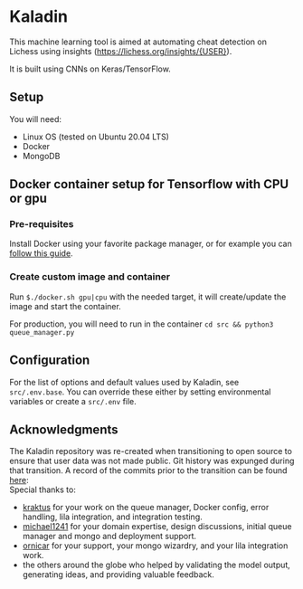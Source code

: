 # Kaladin
This machine learning tool is aimed at automating cheat detection on Lichess using insights (https://lichess.org/insights/{USER}).

It is built using CNNs on Keras/TensorFlow.

## Setup
You will need:
 - Linux OS (tested on Ubuntu 20.04 LTS)
 - Docker
 - MongoDB

## Docker container setup for Tensorflow with CPU or gpu

### Pre-requisites
Install Docker using your favorite package manager, or for example you can [follow this guide](https://www.tensorflow.org/install/docker).

### Create custom image and container

Run `$./docker.sh gpu|cpu` with the needed target, it will create/update the image and start the container.

For production, you will need to run in the container `cd src && python3 queue_manager.py`


## Configuration

For the list of options and default values used by Kaladin, see `src/.env.base`. You can override these either by setting environmental variables or create a `src/.env` file.


## Acknowledgments

The Kaladin repository was re-created when transitioning to open source to ensure that user data was not made public.  Git history was expunged during that transition.  A record of the commits prior to the transition can be found [here](doc/lost_commits.txt):  
Special thanks to:
* [kraktus](https://github.com/kraktus) for your work on the queue manager, Docker config, error handling, lila integration, and integration testing.
* [michael1241](https://github.com/michael1241) for your domain expertise, design discussions, initial queue manager and mongo and deployment support.
* [ornicar](https://github.com/ornicar) for your support, your mongo wizardry, and your lila integration work.
* the others around the globe who helped by validating the model output, generating ideas, and providing valuable feedback.